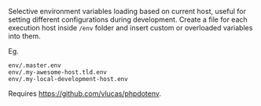 Selective environment variables loading based on current host, useful for setting different configurations during development. 
Create a file for each execution host inside `/env` folder and insert custom or overloaded variables into them.

Eg.
```
env/.master.env
env/.my-awesome-host.tld.env
env/.my-local-development-host.env
```

Requires https://github.com/vlucas/phpdotenv.